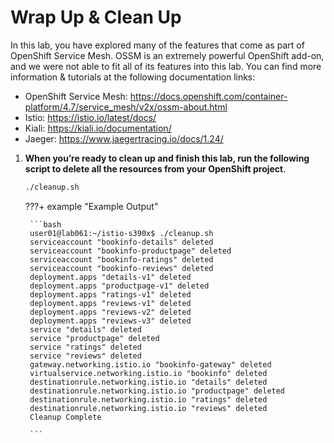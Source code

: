 # Wrap Up & Clean Up

In this lab, you have explored many of the features that come as part of OpenShift Service Mesh. OSSM is an extremely powerful OpenShift add-on, and we were not able to fit all of its features into this lab. You can find more information & tutorials at the following documentation links:

* OpenShift Service Mesh: <https://docs.openshift.com/container-platform/4.7/service_mesh/v2x/ossm-about.html>
* Istio: <https://istio.io/latest/docs/>
* Kiali: <https://kiali.io/documentation/>
* Jaeger: <https://www.jaegertracing.io/docs/1.24/>

1. **When you’re ready to clean up and finish this lab, run the following script to delete all the resources from your OpenShift project**.

    ```bash
    ./cleanup.sh
    ```

    ???+ example "Example Output"

        ```bash
        user01@lab061:~/istio-s390x$ ./cleanup.sh 
        serviceaccount "bookinfo-details" deleted
        serviceaccount "bookinfo-productpage" deleted
        serviceaccount "bookinfo-ratings" deleted
        serviceaccount "bookinfo-reviews" deleted
        deployment.apps "details-v1" deleted
        deployment.apps "productpage-v1" deleted
        deployment.apps "ratings-v1" deleted
        deployment.apps "reviews-v1" deleted
        deployment.apps "reviews-v2" deleted
        deployment.apps "reviews-v3" deleted
        service "details" deleted
        service "productpage" deleted
        service "ratings" deleted
        service "reviews" deleted
        gateway.networking.istio.io "bookinfo-gateway" deleted
        virtualservice.networking.istio.io "bookinfo" deleted
        destinationrule.networking.istio.io "details" deleted
        destinationrule.networking.istio.io "productpage" deleted
        destinationrule.networking.istio.io "ratings" deleted
        destinationrule.networking.istio.io "reviews" deleted
        Cleanup Complete

        ```
